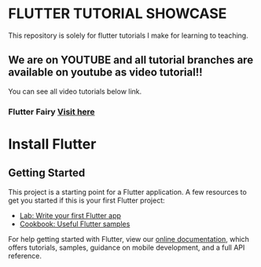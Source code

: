 # FLUTTER TUTORIAL SHOWCASE

This repository is solely for flutter tutorials I make for learning to teaching. 
## We are on YOUTUBE and all tutorial branches are available on youtube as video tutorial!!
You can see all video tutorials below link.
### Flutter Fairy [Visit here](https://www.youtube.com/channel/UC1fuQBjVLSqwk-PgdeeMAyQ)


# Install Flutter
## Getting Started

This project is a starting point for a Flutter application.
A few resources to get you started if this is your first Flutter project:
- [Lab: Write your first Flutter app](https://flutter.dev/docs/get-started/codelab)
- [Cookbook: Useful Flutter samples](https://flutter.dev/docs/cookbook)

For help getting started with Flutter, view our
[online documentation](https://flutter.dev/docs), which offers tutorials,
samples, guidance on mobile development, and a full API reference.
